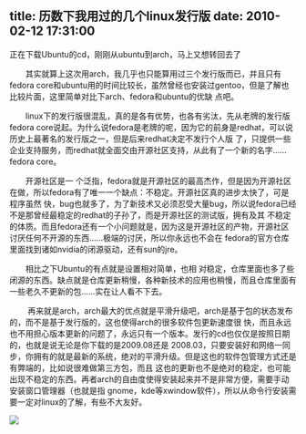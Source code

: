 title: 历数下我用过的几个linux发行版
date: 2010-02-12 17:31:00
---

正在下载Ubuntu的cd，刚刚从ubuntu到arch，马上又想转回去了

　　其实就算上这次用arch，我几乎也只能算用过三个发行版而已，并且只有fedora  core和ubuntu用的时间比较长，虽然曾经也安装过gentoo，但是了解也比较片面，这里简单对比下arch、fedora和ubuntu的优缺 点吧。

　　linux下的发行版很混乱，真的是各有优势，也各有劣汰，先从老牌的发行版fedora  core说起。为什么说fedora是老牌的呢，因为它的前身是redhat，可以说历史上最著名的发行版之一，但是后来redhat决定不发行个人版 了，只提供一些企业支持服务，而redhat就全面交由开源社区支持，从此有了一个新的名字……fedora core。

　　开源社区是一 个泛指，fedora就是开源社区的最高杰作，但是因为开源社区在做，所以fedora有了唯一一个缺点：不稳定。开源社区真的进步太快了，可是程序虽然 快，bug也就多了，为了新技术又必须忍受大量bug，所以说fedora已经不是那曾经最稳定的redhat的子孙了，而是开源社区的测试版，拥有及其 不稳定的体质。而且fedora还有一个小问题就是，因为这是开源社区的产物，开源社区讨厌任何不开源的东西……极端的讨厌，所以你永远也不会在 fedora的官方仓库里面找到诸如nvidia的闭源驱动，还有sun的jre。

　　相比之下Ubuntu的有点就是设置相对简单，也相 对稳定，仓库里面也多了些闭源的东西。缺点就是仓库更新稍慢，各种新技术的应用也稍慢，而且仓库里面有一些老久不更新的包……实在让人看不下去。

　 　再来就是arch，arch最大的优点就是平滑升级吧，arch是基于包的状态发布的，而不是基于发行版的，这也使得arch的很多软件包更新速度很 快，而且永远也不用担心版本更新的问题了，永远只有一个版本。发行的cd也仅仅是按照日期的，也就是说无论是你下载的是2009.08还是 2008.03，只要安装好和网络一同步，你拥有的就是最新的系统，绝对的平滑升级。但是这也的软件包管理方式还是有弊端的，比如说很难做第三方包，而且 这也的更新也不是绝对的稳定，也可能出现不稳定的东西。再者arch的自由度使得安装起来并不是非常方便，需要手动安装窗口管理器（也就是指 gnome，kde等xwindow软件），所以从命令行安装需要一定对linux的了解，有些不大友好。

 ![](http://img.zemanta.com/pixy.gif?x-id=d166c9ac-8901-8dcf-87cb-c734d77f9b6d)
